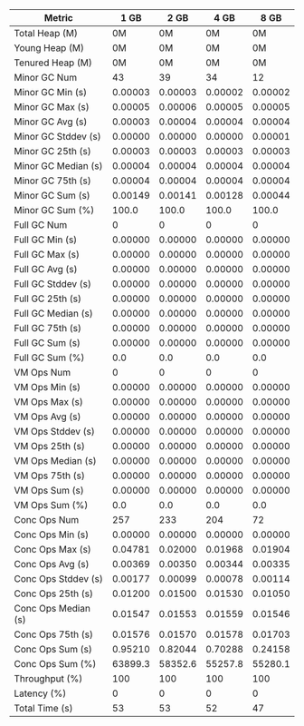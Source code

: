 | Metric | 1 GB | 2 GB | 4 GB | 8 GB |
|------|----|----|----|----|
| Total Heap (M) | 0M | 0M | 0M | 0M |
| Young Heap (M) | 0M | 0M | 0M | 0M |
| Tenured Heap (M) | 0M | 0M | 0M | 0M |
| Minor GC Num | 43 | 39 | 34 | 12 |
| Minor GC Min (s) | 0.00003 | 0.00003 | 0.00002 | 0.00002 |
| Minor GC Max (s) | 0.00005 | 0.00006 | 0.00005 | 0.00005 |
| Minor GC Avg (s) | 0.00003 | 0.00004 | 0.00004 | 0.00004 |
| Minor GC Stddev (s) | 0.00000 | 0.00000 | 0.00000 | 0.00001 |
| Minor GC 25th (s) | 0.00003 | 0.00003 | 0.00003 | 0.00003 |
| Minor GC Median (s) | 0.00004 | 0.00004 | 0.00004 | 0.00004 |
| Minor GC 75th (s) | 0.00004 | 0.00004 | 0.00004 | 0.00004 |
| Minor GC Sum (s) | 0.00149 | 0.00141 | 0.00128 | 0.00044 |
| Minor GC Sum (%) | 100.0 | 100.0 | 100.0 | 100.0 |
| Full GC Num | 0 | 0 | 0 | 0 |
| Full GC Min (s) | 0.00000 | 0.00000 | 0.00000 | 0.00000 |
| Full GC Max (s) | 0.00000 | 0.00000 | 0.00000 | 0.00000 |
| Full GC Avg (s) | 0.00000 | 0.00000 | 0.00000 | 0.00000 |
| Full GC Stddev (s) | 0.00000 | 0.00000 | 0.00000 | 0.00000 |
| Full GC 25th (s) | 0.00000 | 0.00000 | 0.00000 | 0.00000 |
| Full GC Median (s) | 0.00000 | 0.00000 | 0.00000 | 0.00000 |
| Full GC 75th (s) | 0.00000 | 0.00000 | 0.00000 | 0.00000 |
| Full GC Sum (s) | 0.00000 | 0.00000 | 0.00000 | 0.00000 |
| Full GC Sum (%) | 0.0 | 0.0 | 0.0 | 0.0 |
| VM Ops Num | 0 | 0 | 0 | 0 |
| VM Ops Min (s) | 0.00000 | 0.00000 | 0.00000 | 0.00000 |
| VM Ops Max (s) | 0.00000 | 0.00000 | 0.00000 | 0.00000 |
| VM Ops Avg (s) | 0.00000 | 0.00000 | 0.00000 | 0.00000 |
| VM Ops Stddev (s) | 0.00000 | 0.00000 | 0.00000 | 0.00000 |
| VM Ops 25th (s) | 0.00000 | 0.00000 | 0.00000 | 0.00000 |
| VM Ops Median (s) | 0.00000 | 0.00000 | 0.00000 | 0.00000 |
| VM Ops 75th (s) | 0.00000 | 0.00000 | 0.00000 | 0.00000 |
| VM Ops Sum (s) | 0.00000 | 0.00000 | 0.00000 | 0.00000 |
| VM Ops Sum (%) | 0.0 | 0.0 | 0.0 | 0.0 |
| Conc Ops Num | 257 | 233 | 204 | 72 |
| Conc Ops Min (s) | 0.00000 | 0.00000 | 0.00000 | 0.00000 |
| Conc Ops Max (s) | 0.04781 | 0.02000 | 0.01968 | 0.01904 |
| Conc Ops Avg (s) | 0.00369 | 0.00350 | 0.00344 | 0.00335 |
| Conc Ops Stddev (s) | 0.00177 | 0.00099 | 0.00078 | 0.00114 |
| Conc Ops 25th (s) | 0.01200 | 0.01500 | 0.01530 | 0.01050 |
| Conc Ops Median (s) | 0.01547 | 0.01553 | 0.01559 | 0.01546 |
| Conc Ops 75th (s) | 0.01576 | 0.01570 | 0.01578 | 0.01703 |
| Conc Ops Sum (s) | 0.95210 | 0.82044 | 0.70288 | 0.24158 |
| Conc Ops Sum (%) | 63899.3 | 58352.6 | 55257.8 | 55280.1 |
| Throughput (%) | 100 | 100 | 100 | 100 |
| Latency (%) | 0 | 0 | 0 | 0 |
| Total Time (s) | 53 | 53 | 52 | 47 |

